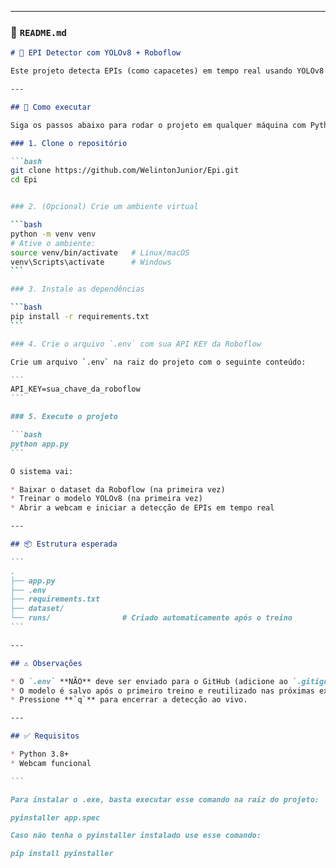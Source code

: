 
---

### 📁 `README.md`

````markdown
# 🧠 EPI Detector com YOLOv8 + Roboflow

Este projeto detecta EPIs (como capacetes) em tempo real usando YOLOv8 e um dataset da Roboflow.

---

## 🚀 Como executar

Siga os passos abaixo para rodar o projeto em qualquer máquina com Python instalado.

### 1. Clone o repositório

```bash
git clone https://github.com/WelintonJunior/Epi.git
cd Epi


### 2. (Opcional) Crie um ambiente virtual

```bash
python -m venv venv
# Ative o ambiente:
source venv/bin/activate   # Linux/macOS
venv\Scripts\activate      # Windows
```

### 3. Instale as dependências

```bash
pip install -r requirements.txt
```

### 4. Crie o arquivo `.env` com sua API KEY da Roboflow

Crie um arquivo `.env` na raiz do projeto com o seguinte conteúdo:

```
API_KEY=sua_chave_da_roboflow
```

### 5. Execute o projeto

```bash
python app.py
```

O sistema vai:

* Baixar o dataset da Roboflow (na primeira vez)
* Treinar o modelo YOLOv8 (na primeira vez)
* Abrir a webcam e iniciar a detecção de EPIs em tempo real

---

## 📦 Estrutura esperada

```
.
├── app.py
├── .env
├── requirements.txt
├── dataset/
└── runs/                # Criado automaticamente após o treino
```

---

## ⚠️ Observações

* O `.env` **NÃO** deve ser enviado para o GitHub (adicione ao `.gitignore`).
* O modelo é salvo após o primeiro treino e reutilizado nas próximas execuções.
* Pressione **`q`** para encerrar a detecção ao vivo.

---

## ✅ Requisitos

* Python 3.8+
* Webcam funcional

```

Para instalar o .exe, basta executar esse comando na raiz do projeto:

pyinstaller app.spec

Caso não tenha o pyinstaller instalado use esse comando:

pip install pyinstaller

